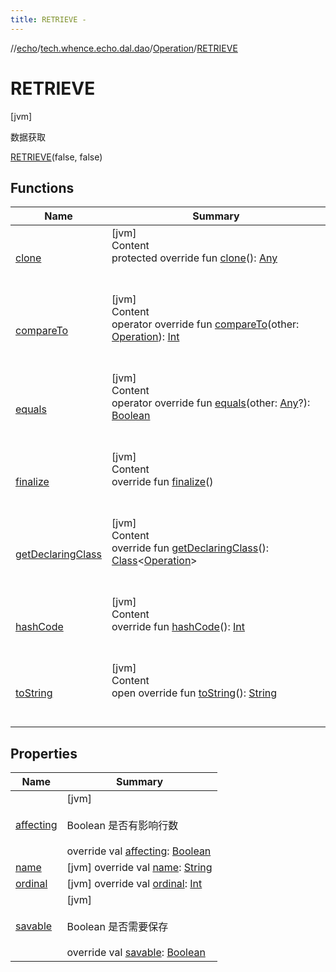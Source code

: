 ```yaml
---
title: RETRIEVE -
---
```

//[echo](../../../index.md)/[tech.whence.echo.dal.dao](../../index.md)/[Operation](../index.md)/[RETRIEVE](index.md)



# RETRIEVE  
 [jvm] 

数据获取

[RETRIEVE](index.md)(false, false)  
  
   


## Functions  
  
|  Name|  Summary| 
|---|---|
| [clone](../../../tech.whence.echo.webclient.response/-response-mocker/-purpose/-p-a-r-s-e-d/index.md#kotlin/Enum/clone/#/PointingToDeclaration/)| [jvm]  <br>Content  <br>protected override fun [clone](../../../tech.whence.echo.webclient.response/-response-mocker/-purpose/-p-a-r-s-e-d/index.md#kotlin/Enum/clone/#/PointingToDeclaration/)(): [Any](https://kotlinlang.org/api/latest/jvm/stdlib/kotlin/-any/index.html)  <br><br><br>
| [compareTo](../-s-i-n-g-u-l-a-r-i-z-e/index.md#kotlin/Enum/compareTo/#tech.whence.echo.dal.dao.Operation/PointingToDeclaration/)| [jvm]  <br>Content  <br>operator override fun [compareTo](../-s-i-n-g-u-l-a-r-i-z-e/index.md#kotlin/Enum/compareTo/#tech.whence.echo.dal.dao.Operation/PointingToDeclaration/)(other: [Operation](../index.md)): [Int](https://kotlinlang.org/api/latest/jvm/stdlib/kotlin/-int/index.html)  <br><br><br>
| [equals](../../../tech.whence.echo.webclient.response/-response-mocker/-purpose/-p-a-r-s-e-d/index.md#kotlin/Enum/equals/#kotlin.Any?/PointingToDeclaration/)| [jvm]  <br>Content  <br>operator override fun [equals](../../../tech.whence.echo.webclient.response/-response-mocker/-purpose/-p-a-r-s-e-d/index.md#kotlin/Enum/equals/#kotlin.Any?/PointingToDeclaration/)(other: [Any](https://kotlinlang.org/api/latest/jvm/stdlib/kotlin/-any/index.html)?): [Boolean](https://kotlinlang.org/api/latest/jvm/stdlib/kotlin/-boolean/index.html)  <br><br><br>
| [finalize](../../../tech.whence.echo.webclient.response/-response-mocker/-purpose/-p-a-r-s-e-d/index.md#kotlin/Enum/finalize/#/PointingToDeclaration/)| [jvm]  <br>Content  <br>override fun [finalize](../../../tech.whence.echo.webclient.response/-response-mocker/-purpose/-p-a-r-s-e-d/index.md#kotlin/Enum/finalize/#/PointingToDeclaration/)()  <br><br><br>
| [getDeclaringClass](../../../tech.whence.echo.webclient.response/-response-mocker/-purpose/-p-a-r-s-e-d/index.md#kotlin/Enum/getDeclaringClass/#/PointingToDeclaration/)| [jvm]  <br>Content  <br>override fun [getDeclaringClass](../../../tech.whence.echo.webclient.response/-response-mocker/-purpose/-p-a-r-s-e-d/index.md#kotlin/Enum/getDeclaringClass/#/PointingToDeclaration/)(): [Class](https://docs.oracle.com/javase/8/docs/api/java/lang/Class.html)<[Operation](../index.md)>  <br><br><br>
| [hashCode](../../../tech.whence.echo.webclient.response/-response-mocker/-purpose/-p-a-r-s-e-d/index.md#kotlin/Enum/hashCode/#/PointingToDeclaration/)| [jvm]  <br>Content  <br>override fun [hashCode](../../../tech.whence.echo.webclient.response/-response-mocker/-purpose/-p-a-r-s-e-d/index.md#kotlin/Enum/hashCode/#/PointingToDeclaration/)(): [Int](https://kotlinlang.org/api/latest/jvm/stdlib/kotlin/-int/index.html)  <br><br><br>
| [toString](../../../tech.whence.echo.webclient.response/-response-mocker/-purpose/-p-a-r-s-e-d/index.md#kotlin/Enum/toString/#/PointingToDeclaration/)| [jvm]  <br>Content  <br>open override fun [toString](../../../tech.whence.echo.webclient.response/-response-mocker/-purpose/-p-a-r-s-e-d/index.md#kotlin/Enum/toString/#/PointingToDeclaration/)(): [String](https://kotlinlang.org/api/latest/jvm/stdlib/kotlin/-string/index.html)  <br><br><br>


## Properties  
  
|  Name|  Summary| 
|---|---|
| [affecting](index.md#tech.whence.echo.dal.dao/Operation.RETRIEVE/affecting/#/PointingToDeclaration/)|  [jvm] <br><br>Boolean 是否有影响行数<br><br>override val [affecting](index.md#tech.whence.echo.dal.dao/Operation.RETRIEVE/affecting/#/PointingToDeclaration/): [Boolean](https://kotlinlang.org/api/latest/jvm/stdlib/kotlin/-boolean/index.html)   <br>
| [name](index.md#tech.whence.echo.dal.dao/Operation.RETRIEVE/name/#/PointingToDeclaration/)|  [jvm] override val [name](index.md#tech.whence.echo.dal.dao/Operation.RETRIEVE/name/#/PointingToDeclaration/): [String](https://kotlinlang.org/api/latest/jvm/stdlib/kotlin/-string/index.html)   <br>
| [ordinal](index.md#tech.whence.echo.dal.dao/Operation.RETRIEVE/ordinal/#/PointingToDeclaration/)|  [jvm] override val [ordinal](index.md#tech.whence.echo.dal.dao/Operation.RETRIEVE/ordinal/#/PointingToDeclaration/): [Int](https://kotlinlang.org/api/latest/jvm/stdlib/kotlin/-int/index.html)   <br>
| [savable](index.md#tech.whence.echo.dal.dao/Operation.RETRIEVE/savable/#/PointingToDeclaration/)|  [jvm] <br><br>Boolean 是否需要保存<br><br>override val [savable](index.md#tech.whence.echo.dal.dao/Operation.RETRIEVE/savable/#/PointingToDeclaration/): [Boolean](https://kotlinlang.org/api/latest/jvm/stdlib/kotlin/-boolean/index.html)   <br>

